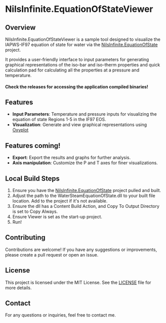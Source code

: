 # NilsInfinite.EquationOfStateViewer

## Overview
NilsInfinite.EquationOfStateViewer is a sample tool designed to visualize the IAPWS-IF97 equation of state for water via the [NilsInfinite.EquationOfState](https://github.com/NilsInfiniteAnalytics/NilsInfinite.EquationsOfState) project.

It provides a user-friendly interface to input parameters for generating graphical representations of the iso-bar and iso-therm properties and quick calculation pad for calculating all the properties at a pressure and temperature.

#### Check the releases for accessing the application compiled binaries!

## Features
- **Input Parameters**: Temperature and pressure inputs for visualizing the equation of state Regions 1-5 in the IF97 EOS.
- **Visualization**: Generate and view graphical representations using [Oxyplot](https://github.com/oxyplot/oxyplot)

## Features coming!
- **Export**: Export the results and graphs for further analysis.
- **Axis manipulation**: Customize the P and T axes for finer visualizations.

## Local Build Steps
1. Ensure you have the [NilsInfinite.EquationOfState](https://github.com/NilsInfiniteAnalytics/NilsInfinite.EquationsOfState) project pulled and built.
2. Adjust the path to the WaterSteamEquationOfState.dll to your built file location. Add to the project if it's not available.
3. Ensure the dll has a Content Build Action, and Copy To Output Directory is set to Copy Always.
4. Ensure Viewer is set as the start-up project.
5. Run!

## Contributing
Contributions are welcome! If you have any suggestions or improvements, please create a pull request or open an issue.

## License
This project is licensed under the MIT License. See the [LICENSE](LICENSE.txt) file for more details.

## Contact
For any questions or inquiries, feel free to contact me.
